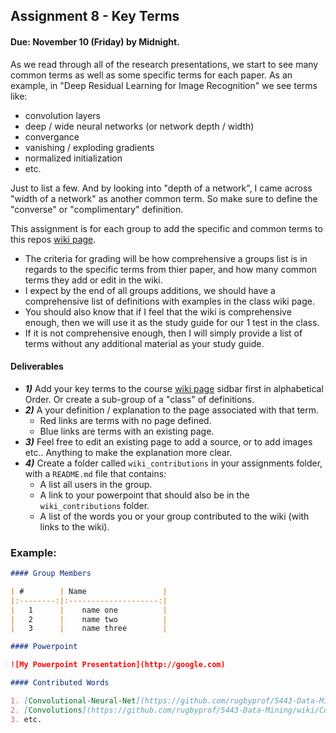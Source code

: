 ## Assignment 8 - Key Terms
#### Due: November 10 (Friday) by Midnight.

As we read through all of the research presentations, we start to see many common terms as well as some specific terms 
for each paper. As an example, in "Deep Residual Learning for Image Recognition" we see terms like:

- convolution layers
- deep / wide neural networks (or network depth / width)
- convergance
- vanishing / exploding gradients
- normalized initialization
- etc.

Just to list a few. And by looking into "depth of a network", I came across "width of a network" as another common term. So make sure to define the "converse" or "complimentary" definition. 

This assignment is for each group to add the specific and common terms to this repos [wiki page](https://github.com/rugbyprof/5443-Data-Mining/wiki).

- The criteria for grading will be how comprehensive a groups list is in regards to the specific terms from thier paper, and how many common terms they add or edit in the wiki.
- I expect by the end of all groups additions, we should have a comprehensive list of definitions with examples in the class wiki page.
- You should also know that if I feel that the wiki is comprehensive enough, then we will use it as the study guide for our 1 test in the class. 
- If it is not comprehensive enough, then I will simply provide a list of terms without any additional material as your study guide.


#### Deliverables

- ***1)*** Add your key terms to the course [wiki page](https://github.com/rugbyprof/5443-Data-Mining/wiki) sidbar first in alphabetical Order. Or create a sub-group of a "class" of definitions.
- ***2)*** A your definition / explanation to the page associated with that term.
    - Red links are terms with no page defined.
    - Blue links are terms with an existing page.
- ***3)*** Feel free to edit an existing page to add a source, or to add images etc.. Anything to make the explanation more clear. 
- ***4)*** Create a folder called `wiki_contributions` in your assignments folder, with a `README.md` file that contains:  
    - A list all users in the group.
    - A link to your powerpoint that should also be in the `wiki_contributions` folder.
    - A list of the words you or your group contributed to the wiki (with links to the wiki).
    
 ### Example:
 
 ```md
 #### Group Members
 
 | #        | Name                 |
 |:--------:|:--------------------:|
 |   1      |    name one          |
 |   2      |    name two          |
 |   3      |    name three        |

#### Powerpoint

![My Powerpoint Presentation](http://google.com)

#### Contributed Words

1. [Convolutional-Neural-Net](https://github.com/rugbyprof/5443-Data-Mining/wiki/Convolutional-Neural-Net)
2. [Convolutions](https://github.com/rugbyprof/5443-Data-Mining/wiki/Convolutions) 
3. etc.
```
